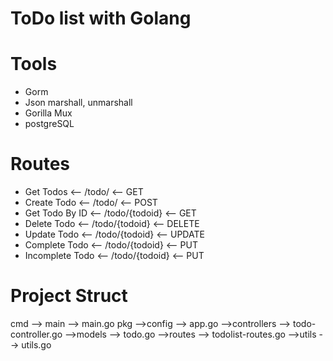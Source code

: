 # ToDo list with Golang

# Tools

- Gorm
- Json marshall, unmarshall
- Gorilla Mux
- postgreSQL

# Routes

- Get Todos <-- /todo/ <-- GET
- Create Todo <-- /todo/ <-- POST
- Get Todo By ID <-- /todo/{todoid} <-- GET
- Delete Todo <-- /todo/{todoid} <-- DELETE
- Update Todo <-- /todo/{todoid} <-- UPDATE
- Complete Todo <-- /todo/{todoid} <-- PUT
- Incomplete Todo <-- /todo/{todoid} <-- PUT

# Project Struct

cmd --> main --> main.go
pkg
-->config --> app.go
-->controllers --> todo-controller.go
-->models --> todo.go
-->routes --> todolist-routes.go
-->utils --> utils.go
